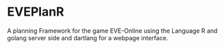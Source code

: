 # EVEPlanR
A planning Framework for the game EVE-Online using the Language R and golang server side and dartlang for a webpage interface.
